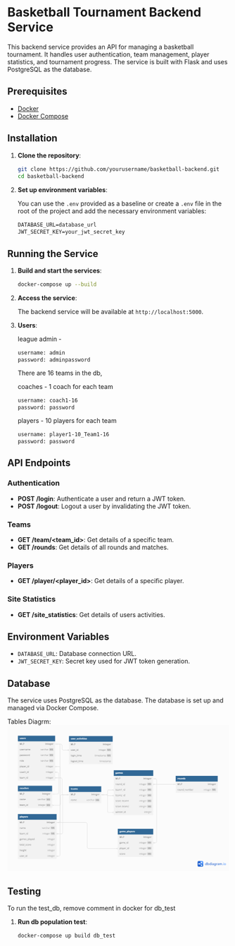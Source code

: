 # Basketball Tournament Backend Service

This backend service provides an API for managing a basketball tournament.
It handles user authentication, team management, player statistics, and tournament progress.
The service is built with Flask and uses PostgreSQL as the database.

## Prerequisites

- [Docker](https://www.docker.com/get-started)
- [Docker Compose](https://docs.docker.com/compose/install/)

## Installation

1. **Clone the repository**:

   ```bash
   git clone https://github.com/yourusername/basketball-backend.git
   cd basketball-backend
   ```

2. **Set up environment variables**:

   You can use the `.env` provided as a baseline or create a `.env` file in the root of the project and add the necessary environment variables:

   ```plaintext
   DATABASE_URL=database_url
   JWT_SECRET_KEY=your_jwt_secret_key
   ```

## Running the Service

1. **Build and start the services**:

   ```bash
   docker-compose up --build
   ```

2. **Access the service**:

   The backend service will be available at `http://localhost:5000`.

3. **Users**:

    league admin -
    ```plaintext
    username: admin
    password: adminpassword
    ```

    There are 16 teams in the db,

    coaches - 1 coach for each team
    ```plaintext
    username: coach1-16
    password: password
    ```
    players - 10 players for each team
    ```plaintext
    username: player1-10_Team1-16
    password: password
    ```

## API Endpoints

### Authentication

- **POST /login**: Authenticate a user and return a JWT token.
- **POST /logout**: Logout a user by invalidating the JWT token.

### Teams

- **GET /team/<team_id>**: Get details of a specific team.
- **GET /rounds**: Get details of all rounds and matches.

### Players

- **GET /player/<player_id>**: Get details of a specific player.

### Site Statistics

- **GET /site_statistics**: Get details of users activities.


## Environment Variables

- `DATABASE_URL`: Database connection URL.
- `JWT_SECRET_KEY`: Secret key used for JWT token generation.

## Database

The service uses PostgreSQL as the database. The database is set up and managed via Docker Compose.

Tables Diagrm:
![alt text](https://github.com/Raszageth/basketball-backend/raw/main/db_tables_diagram.png "DB Diagrm")

## Testing

To run the test_db, remove comment in docker for db_test

1. **Run db population test**:

   ```bash
   docker-compose up build db_test
   ```
